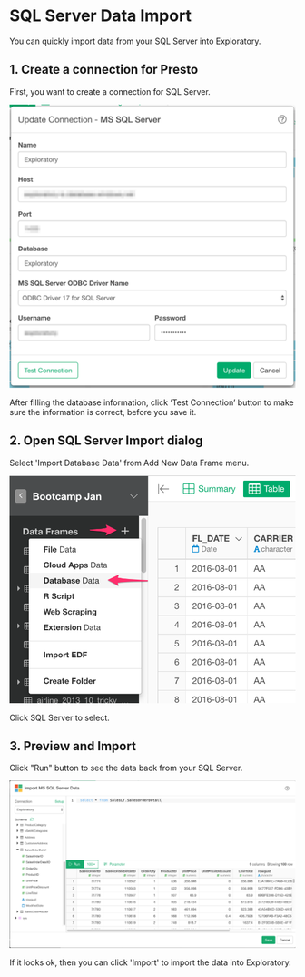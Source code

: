 # SQL Server Data Import

You can quickly import data from your SQL Server into Exploratory.

## 1. Create a connection for Presto

First, you want to create a connection for SQL Server.

![](images/connection-mssqlserver.png)

After filling the database information, click ‘Test Connection’ button to make sure the information is correct, before you save it.


## 2. Open SQL Server Import dialog

Select 'Import Database Data' from Add New Data Frame menu.

![](images/import-database.png)

Click SQL Server to select.


## 3. Preview and Import

Click "Run" button to see the data back from your SQL Server.

![](images/import-mssqlserver.png)


If it looks ok, then you can click 'Import' to import the data into Exploratory.
